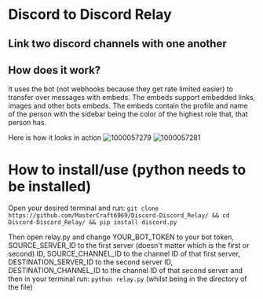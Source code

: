 # Discord to Discord Relay
## Link two discord channels with one another

## How does it work?
It uses the bot (not webhooks because they get rate limited easier) to transfer over messages with embeds. The embeds support embedded links, images and other bots embeds. The embeds contain the profile and name of the person with the sidebar being the color of the highest role that, that person has. 

Here is how it looks in action
![1000057279](https://github.com/user-attachments/assets/246324a3-2f07-4787-98e8-2b490c43979a)
![1000057281](https://github.com/user-attachments/assets/83d2b3e2-d234-4d15-9a88-7f15c32d943e)

# How to install/use (python needs to be installed)

Open your desired terminal and run:
`git clone https://github.com/MasterCraft6969/Discord-Discord_Relay/ && cd Discord-Discord_Relay/ && pip install discord.py`

Then open relay.py and change YOUR_BOT_TOKEN to your bot token, SOURCE_SERVER_ID to the first server (doesn't matter which is the first or second) ID, SOURCE_CHANNEL_ID to the channel ID of that first server, DESTINATION_SERVER_ID to the second server ID, DESTINATION_CHANNEL_ID to the channel ID of that second server and then in your terminal run:
`python relay.py` (whilst being in the directory of the file)
